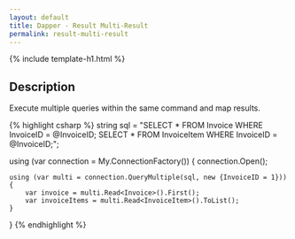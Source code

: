 ```yaml
---
layout: default
title: Dapper - Result Multi-Result 
permalink: result-multi-result
---
```


{% include template-h1.html %}

## Description
Execute multiple queries within the same command and map results.

{% highlight csharp %}
string sql = "SELECT * FROM Invoice WHERE InvoiceID = @InvoiceID; SELECT * FROM InvoiceItem WHERE InvoiceID = @InvoiceID;";

using (var connection = My.ConnectionFactory())
{
    connection.Open();

    using (var multi = connection.QueryMultiple(sql, new {InvoiceID = 1}))
    {
        var invoice = multi.Read<Invoice>().First();
        var invoiceItems = multi.Read<InvoiceItem>().ToList();
    }
}
{% endhighlight %}
